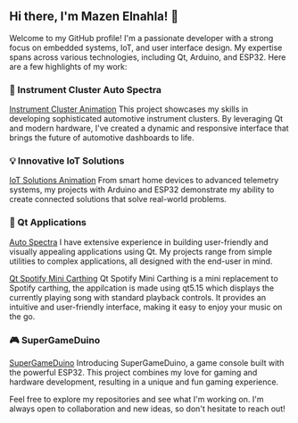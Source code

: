 ## Hi there, I'm Mazen Elnahla! 👋

Welcome to my GitHub profile! I'm a passionate developer with a strong focus on embedded systems, IoT, and user interface design. My expertise spans across various technologies, including Qt, Arduino, and ESP32. Here are a few highlights of my work:

### 🚗 Instrument Cluster Auto Spectra
[Instrument Cluster Animation](https://raw.githubusercontent.com/yourusername/yourrepository/main/instrument_cluster_animation.svg)
This project showcases my skills in developing sophisticated automotive instrument clusters. By leveraging Qt and modern hardware, I've created a dynamic and responsive interface that brings the future of automotive dashboards to life.

### 💡 Innovative IoT Solutions
[IoT Solutions Animation](https://raw.githubusercontent.com/yourusername/yourrepository/main/iot_solutions_animation.svg)
From smart home devices to advanced telemetry systems, my projects with Arduino and ESP32 demonstrate my ability to create connected solutions that solve real-world problems.

### 🎨 Qt Applications
[Auto Spectra](https://raw.githubusercontent.com/yourusername/yourrepository/main/qt_applications_animation.svg)
I have extensive experience in building user-friendly and visually appealing applications using Qt. My projects range from simple utilities to complex applications, all designed with the end-user in mind.

[Qt Spotify Mini Carthing](https://raw.githubusercontent.com/yourusername/yourrepository/main/qt_applications_animation.svg)
Qt Spotify Mini Carthing is a mini replacement to Spotify carthing, the appilcation is made using qt5.15 which displays the currently playing song with standard playback controls. It provides an intuitive and user-friendly interface, making it easy to enjoy your music on the go.

### 🎮 SuperGameDuino
[SuperGameDuino](https://github.com/mazenelnahla/SuperGameduino)
Introducing SuperGameDuino, a game console built with the powerful ESP32. This project combines my love for gaming and hardware development, resulting in a unique and fun gaming experience.

Feel free to explore my repositories and see what I'm working on. I'm always open to collaboration and new ideas, so don't hesitate to reach out!
